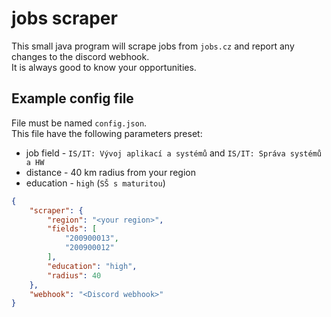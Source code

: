 # jobs scraper

This small java program will scrape jobs from `jobs.cz` and report any changes to the discord webhook.  
It is always good to know your opportunities.  

## Example config file

File must be named `config.json`.  
This file have the following parameters preset:   
 - job field - `IS/IT: Vývoj aplikací a systémů` and `IS/IT: Správa systémů a HW`
 - distance - 40 km radius from your region
 - education - `high` (`SŠ s maturitou`)

```json
{
	"scraper": {
		"region": "<your region>",
		"fields": [
			"200900013",
			"200900012"
		],
		"education": "high",
		"radius": 40
	},
	"webhook": "<Discord webhook>"
}
```